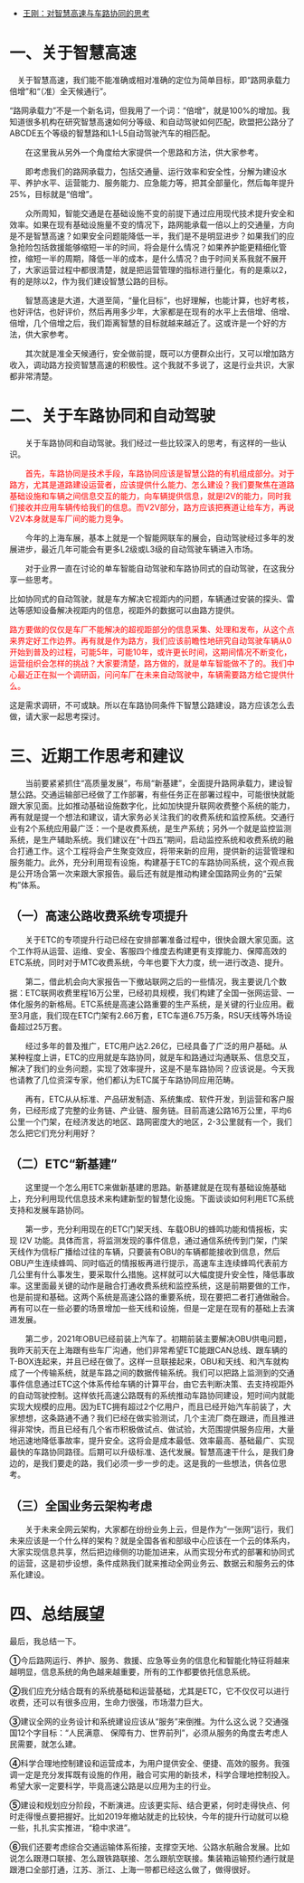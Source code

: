 - [王刚：对智慧高速与车路协同的思考](https://zhuanlan.zhihu.com/p/372421238)

# 一、关于智慧高速

　关于智慧高速，我们能不能准确或相对准确的定位为简单目标，即“路网承载力倍增”和“（准）全天候通行”。

​	“路网承载力”不是一个新名词，但我用了一个词：“倍增”，就是100%的增加。我知道很多机构在研究智慧高速如何分等级、和自动驾驶如何匹配，欧盟把公路分了ABCDE五个等级的智慧路和L1-L5自动驾驶汽车的相匹配。

　　在这里我从另外一个角度给大家提供一个思路和方法，供大家参考。

　　即考虑我们的路网承载力，包括交通量、运行效率和安全性，分解为建设水平、养护水平、运营能力、服务能力、应急能力等，把其全部量化，然后每年提升25%，目标就是“倍增”。

　　众所周知，智能交通是在基础设施不变的前提下通过应用现代技术提升安全和效率。如果在现有基础设施量不变的情况下，路网能承载一倍以上的交通量，方向是不是智慧高速？如果安全问题能降低一半，我们是不是明显进步？如果我们的应急抢险包括救援能够缩短一半的时间，将会是什么情况？如果养护能更精细化管控，缩短一半的周期，降低一半的成本，是什么情况？由于时间关系我就不展开了，大家运营过程中都很清楚，就是把运营管理的指标进行量化，有的是乘以2，有的是除以2，作为我们建设智慧公路的目标。

　　智慧高速是大道，大道至简，“量化目标”，也好理解，也能计算，也好考核，也好评估，也好评价，然后再用多少年，大家都是在现有的水平上去倍增、倍增、倍增，几个倍增之后，我们距离智慧的目标就越来越近了。这或许是一个好的方法，供大家参考。

　　其次就是准全天候通行，安全做前提，既可以方便群众出行，又可以增加路方收入，调动路方投资智慧高速的积极性。这个我就不多说了，这是行业共识，大家都非常清楚。

# 二、关于车路协同和自动驾驶

　　关于车路协同和自动驾驶。我们经过一些比较深入的思考，有这样的一些认识。

　　<font color='red'>首先，车路协同是技术手段，车路协同应该是智慧公路的有机组成部分。对于路方，尤其是道路建设运营者，应该提供什么能力、怎么建设？我们要聚焦在道路基础设施和车辆之间信息交互的能力，向车辆提供信息，就是I2V的能力，同时我们接收并应用车辆传给我们的信息。而V2V部分，路方应该把赛道让给车方，再说V2V本身就是车厂间的能力竞争。</font>

　　今年的上海车展，基本上就是一个智能网联车的展会，自动驾驶经过多年的发展进步，最近几年可能会有更多L2级或L3级的自动驾驶车辆进入市场。

　　对于业界一直在讨论的单车智能自动驾驶和车路协同式的自动驾驶，在这我分享一些思考。

​	比如协同式的自动驾驶，就是车方解决它视距内的问题，车辆通过安装的探头、雷达等感知设备解决视距内的信息，视距外的数据可以由路方提供。

​	<font color='red'>路方要做的仅仅是车厂不能解决的超视距部分的信息采集、处理和发布，从这个点来界定好工作边界。再有就是作为路方，我们应该前瞻性地研究自动驾驶车辆从0开始到普及的过程，可能5年，可能10年，或许更长时间，这期间情况不断变化，运营组织会怎样的挑战？大家要清楚，路方做的，就是单车智能做不了的。我们中心最近正在拟一个调研函，问问车厂在未来自动驾驶中，车辆需要路方给它提供什么。</font>

这是需求调研，不可或缺。所以在车路协同条件下智慧公路建设，路方应该怎么去做，请大家一起思考探讨。

# 三、近期工作思考和建议

　　当前要紧紧抓住“高质量发展”，布局“新基建”，全面提升路网承载力，建设智慧公路。交通运输部已经做了工作部署，有些任务正在部署过程中，可能很快就能跟大家见面。比如推动基础设施数字化，比如加快提升联网收费整个系统的能力，再有就是提一个想法和建议，请大家务必关注我们的收费系统和监控系统。交通行业有2个系统应用最广泛：一个是收费系统，是生产系统；另外一个就是监控监测系统，是生产辅助系统。我们建议在“十四五”期间，启动监控系统和收费系统的融合打通工作。这个工程将会产生聚变效应，将带来新的应用，提供新的运营管理和服务能力。此外，充分利用现有设施，构建基于ETC的车路协同系统，这个观点我是公开场合第一次来跟大家报告。最后还有就是推动构建全国路网业务的“云架构”体系。

## （一）高速公路收费系统专项提升

　　关于ETC的专项提升行动已经在安排部署准备过程中，很快会跟大家见面。这个工作将从运营、运维、安全、客服四个维度去构建更有支撑能力、保障高效的ETC系统，同时对于MTC收费系统，今年也要下大力度，统一进行改造、提升。

　　第二，借此机会向大家报告一下撤站联网之后的一些情况，我主要说几个数据：ETC联网收费里程16万公里，已经初具规模，我们构建了全国一张网运营、一体化服务的新格局。ETC系统是高速公路重要的生产系统，是关键的行业应用。截至3月底，我们现在ETC门架有2.66万套，ETC车道6.75万条，RSU天线等外场设备超过25万套。

　　经过多年的普及推广，ETC用户达2.26亿，已经具备了广泛的用户基础。从某种程度上讲，ETC的应用就是车路协同，就是车和路通过沟通联系、信息交互，解决了我们的业务问题，实现了效率提升，这是不是车路协同？应该说是。今天我也请教了几位资深专家，他们都认为ETC属于车路协同应用范畴。

　　再有，ETC从从标准、产品研发制造、系统集成、软件开发，到运营和客户服务，已经形成了完整的业务链、产业链、服务链。目前高速公路16万公里，平均6公里一个门架，在经济发达的地区、路网密度大的地区，2-3公里就有一个，我们怎么把它们充分利用好？

## （二）ETC“新基建”

　　这里提一个怎么用ETC来做新基建的思路。新基建就是在现有基础设施基础上，充分利用现代信息技术来构建新型的智慧化设施。下面谈谈如何利用ETC系统支持和发展车路协同。

　　第一步，充分利用现在的ETC门架天线、车载OBU的蜂鸣功能和情报板，实现 I2V  功能。具体而言，将监测发现的事件信息，通过通信系统传到门架，门架天线作为信标广播给过往的车辆，只要装有OBU的车辆都能接收到信息，然后OBU产生连续蜂鸣、同时临近的情报板再进行提示，高速车主连续蜂鸣代表前方几公里有什么事发生，要采取什么措施。这样就可以大幅度提升安全性，降低事故率。这里面最关键的动作是融合打通收费系统和监控系统，这是前期要做的工作，也是前提和基础。这两个系统是高速公路的重要系统，现在要把二者打通做融合。再有可以在一些必要的场景增加一些天线和设施，但是一定是在现有的基础上去演进发展。

　　第二步，2021年OBU已经前装上汽车了。初期前装主要解决OBU供电问题，我昨天前天在上海跟有些车厂沟通，他们非常希望ETC能跟CAN总线、跟车辆的T-BOX连起来，并且已经在做了。这样一旦联接起来，OBU和天线、和汽车就构成了一个传输系统，就是车路之间的数据传输系统。我们可以把路上监测到的交通事件信息通过ETC这个体系传给车辆的计算平台，由它去判断决策、去支持视距外的自动驾驶控制。这样依托高速公路既有的系统推动车路协同建设，短时间内就能实现大规模的应用。因为ETC拥有超过2个亿用户，而且已经开始汽车前装了，大家想想，这条路通不通？我们已经在做实验测试，几个主流厂商在跟进，而且推进得非常快，而且已经有几个省市积极做试点、做试验，大范围提供服务应用，大量地迅速地降低事故率，提升安全。这将会是成本最低、效率最高、基础最广、实现最快的车路协同路径。后期可以升级标准、迭代发展。智慧高速干什么，是我们身边的，是我们要走的路，我们必须一步一步的走。这是我的一些想法，供各位思考。

## （三）全国业务云架构考虑

　　关于未来全网云架构，大家都在纷纷业务上云，但是作为“一张网”运行，我们未来应该是一个什么样的架构？就是全国各省和部级中心应该在一个云的体系内，大家实现信息共享，然后把边缘侧的功能加进来，从而实现分布式的部署和协同式的运营，这是初步设想，条件成熟我们就来推动全网业务云、数据云和服务云的体系化建设。

# 四、总结展望

最后，我总结一下。

**①**今后路网运行、养护、服务、救援、应急等业务的信息化和智能化特征将越来越明显，信息系统的角色越来越重要，所有的工作都要依托信息系统。

**②**我们应充分结合既有的系统基础和运营基础，尤其是ETC，它不仅仅可以进行收费，还可以有很多应用，生命力很强，市场潜力巨大。

**③**建议全网的业务设计和系统建设应该从“服务”来倒推。为什么这么说？交通强国12个字目标：“人民满意、 保障有力、世界前列”，必须从服务的角度去考虑人民需要，就怎么建。

**④**科学合理地控制建设和运营成本，为用户提供安全、便捷、高效的服务。我强调一定是充分发挥既有设施的作用，融合可实用的新技术，科学合理地控制投入。希望大家一定要科学，毕竟高速公路是以应用为主的行业。

**⑤**建设和规划应分阶段，不断演进。应该更实际、结合更紧，何时走得快点、何时走得慢点要把握好。比如2019年撤站就走的比较快，今年的提升行动就可以稳一些，扎扎实实推进，“稳中求进”。

**⑥**我们还要考虑综合交通运输体系衔接，支撑空天地、公路水航融合发展。比如说怎么跟港口联接、怎么跟铁路联接、怎么跟航空联接。集装箱运输预约通行就是跟港口全部打通，江苏、浙江、上海一带都已经这么做了，做得很好。